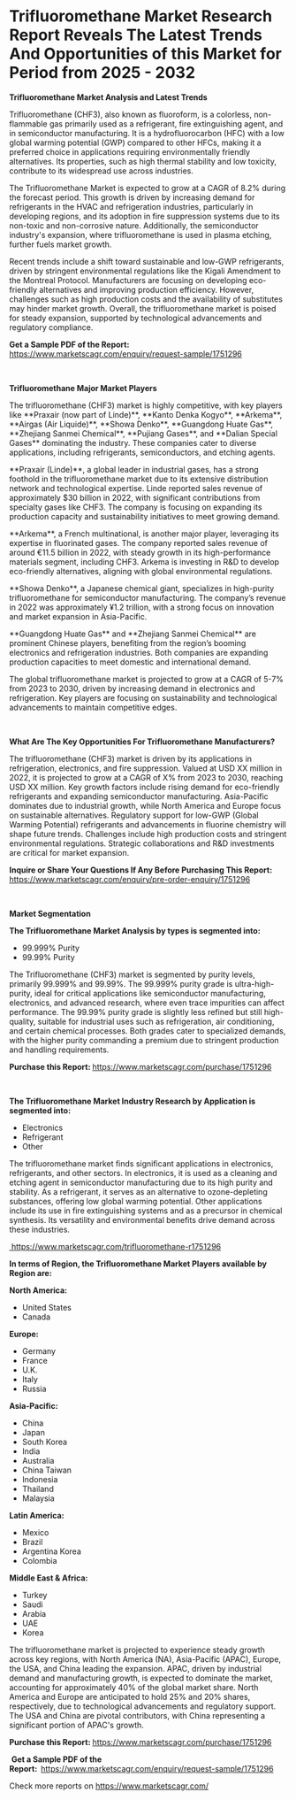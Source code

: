 <p><h1>Trifluoromethane Market Research Report Reveals The Latest Trends And Opportunities of this Market for Period from 2025 - 2032</h1></p><p><strong>Trifluoromethane Market Analysis and Latest Trends</strong></p>
<p><p>Trifluoromethane (CHF3), also known as fluoroform, is a colorless, non-flammable gas primarily used as a refrigerant, fire extinguishing agent, and in semiconductor manufacturing. It is a hydrofluorocarbon (HFC) with a low global warming potential (GWP) compared to other HFCs, making it a preferred choice in applications requiring environmentally friendly alternatives. Its properties, such as high thermal stability and low toxicity, contribute to its widespread use across industries.</p><p>The Trifluoromethane Market is expected to grow at a CAGR of 8.2% during the forecast period. This growth is driven by increasing demand for refrigerants in the HVAC and refrigeration industries, particularly in developing regions, and its adoption in fire suppression systems due to its non-toxic and non-corrosive nature. Additionally, the semiconductor industry's expansion, where trifluoromethane is used in plasma etching, further fuels market growth.</p><p>Recent trends include a shift toward sustainable and low-GWP refrigerants, driven by stringent environmental regulations like the Kigali Amendment to the Montreal Protocol. Manufacturers are focusing on developing eco-friendly alternatives and improving production efficiency. However, challenges such as high production costs and the availability of substitutes may hinder market growth. Overall, the trifluoromethane market is poised for steady expansion, supported by technological advancements and regulatory compliance.</p></p>
<p><strong>Get a Sample PDF of the Report:&nbsp;</strong> <a href="https://www.marketscagr.com/enquiry/request-sample/1751296?utm_campaign=1902&utm_medium=2&utm_source=Github&utm_content=ia&utm_term=26012025&utm_id=trifluoromethane">https://www.marketscagr.com/enquiry/request-sample/1751296</a></p>
<p>&nbsp;</p>
<p><strong>Trifluoromethane Major Market Players</strong></p>
<p><p>The trifluoromethane (CHF3) market is highly competitive, with key players like **Praxair (now part of Linde)**, **Kanto Denka Kogyo**, **Arkema**, **Airgas (Air Liquide)**, **Showa Denko**, **Guangdong Huate Gas**, **Zhejiang Sanmei Chemical**, **Pujiang Gases**, and **Dalian Special Gases** dominating the industry. These companies cater to diverse applications, including refrigerants, semiconductors, and etching agents.</p><p>**Praxair (Linde)**, a global leader in industrial gases, has a strong foothold in the trifluoromethane market due to its extensive distribution network and technological expertise. Linde reported sales revenue of approximately $30 billion in 2022, with significant contributions from specialty gases like CHF3. The company is focusing on expanding its production capacity and sustainability initiatives to meet growing demand.</p><p>**Arkema**, a French multinational, is another major player, leveraging its expertise in fluorinated gases. The company reported sales revenue of around €11.5 billion in 2022, with steady growth in its high-performance materials segment, including CHF3. Arkema is investing in R&D to develop eco-friendly alternatives, aligning with global environmental regulations.</p><p>**Showa Denko**, a Japanese chemical giant, specializes in high-purity trifluoromethane for semiconductor manufacturing. The company’s revenue in 2022 was approximately ¥1.2 trillion, with a strong focus on innovation and market expansion in Asia-Pacific.</p><p>**Guangdong Huate Gas** and **Zhejiang Sanmei Chemical** are prominent Chinese players, benefiting from the region’s booming electronics and refrigeration industries. Both companies are expanding production capacities to meet domestic and international demand.</p><p>The global trifluoromethane market is projected to grow at a CAGR of 5-7% from 2023 to 2030, driven by increasing demand in electronics and refrigeration. Key players are focusing on sustainability and technological advancements to maintain competitive edges.</p></p>
<p>&nbsp;</p>
<p><strong>What Are The Key Opportunities For Trifluoromethane Manufacturers?</strong></p>
<p><p>The trifluoromethane (CHF3) market is driven by its applications in refrigeration, electronics, and fire suppression. Valued at USD XX million in 2022, it is projected to grow at a CAGR of X% from 2023 to 2030, reaching USD XX million. Key growth factors include rising demand for eco-friendly refrigerants and expanding semiconductor manufacturing. Asia-Pacific dominates due to industrial growth, while North America and Europe focus on sustainable alternatives. Regulatory support for low-GWP (Global Warming Potential) refrigerants and advancements in fluorine chemistry will shape future trends. Challenges include high production costs and stringent environmental regulations. Strategic collaborations and R&D investments are critical for market expansion.</p></p>
<p><strong>Inquire or Share Your Questions If Any Before Purchasing This Report:</strong> <a href="https://www.marketscagr.com/enquiry/pre-order-enquiry/1751296?utm_campaign=1902&utm_medium=2&utm_source=Github&utm_content=ia&utm_term=26012025&utm_id=trifluoromethane">https://www.marketscagr.com/enquiry/pre-order-enquiry/1751296</a></p>
<p>&nbsp;</p>
<p><strong>Market Segmentation</strong></p>
<p><strong>The Trifluoromethane Market Analysis by types is segmented into:</strong></p>
<p><ul><li>99.999% Purity</li><li>99.99% Purity</li></ul></p>
<p><p>The Trifluoromethane (CHF3) market is segmented by purity levels, primarily 99.999% and 99.99%. The 99.999% purity grade is ultra-high-purity, ideal for critical applications like semiconductor manufacturing, electronics, and advanced research, where even trace impurities can affect performance. The 99.99% purity grade is slightly less refined but still high-quality, suitable for industrial uses such as refrigeration, air conditioning, and certain chemical processes. Both grades cater to specialized demands, with the higher purity commanding a premium due to stringent production and handling requirements.</p></p>
<p><strong>Purchase this Report:&nbsp;</strong><a href="https://www.marketscagr.com/purchase/1751296?utm_campaign=1902&utm_medium=2&utm_source=Github&utm_content=ia&utm_term=26012025&utm_id=trifluoromethane">https://www.marketscagr.com/purchase/1751296</a></p>
<p>&nbsp;</p>
<p><strong>The Trifluoromethane Market Industry Research by Application is segmented into:</strong></p>
<p><ul><li>Electronics</li><li>Refrigerant</li><li>Other</li></ul></p>
<p><p>The trifluoromethane market finds significant applications in electronics, refrigerants, and other sectors. In electronics, it is used as a cleaning and etching agent in semiconductor manufacturing due to its high purity and stability. As a refrigerant, it serves as an alternative to ozone-depleting substances, offering low global warming potential. Other applications include its use in fire extinguishing systems and as a precursor in chemical synthesis. Its versatility and environmental benefits drive demand across these industries.</p></p>
<p><a href="https://www.marketscagr.com/trifluoromethane-r1751296?utm_campaign=1902&utm_medium=2&utm_source=Github&utm_content=ia&utm_term=26012025&utm_id=trifluoromethane">&nbsp;https://www.marketscagr.com/trifluoromethane-r1751296</a></p>
<p><strong>In terms of Region, the Trifluoromethane Market Players available by Region are:</strong></p>
<p>
    <p> <strong> North America: </strong>
        <ul>
            <li>United States</li>
            <li>Canada</li>
        </ul>
        </p> 
    <p> <strong> Europe: </strong>
        <ul>
            <li>Germany</li>
            <li>France</li>
            <li>U.K.</li>
            <li>Italy</li>
            <li>Russia</li>
        </ul>
        </p> 
    <p> <strong> Asia-Pacific: </strong>
        <ul>
            <li>China</li>
            <li>Japan</li>
            <li>South Korea</li>
            <li>India</li>
            <li>Australia</li>
            <li>China Taiwan</li>
            <li>Indonesia</li>
            <li>Thailand</li>
            <li>Malaysia</li>
        </ul>
        </p> 
    <p> <strong> Latin America: </strong>
        <ul>
            <li>Mexico</li>
            <li>Brazil</li>
            <li>Argentina Korea</li>
            <li>Colombia</li>
        </ul>
        </p> 
    <p> <strong> Middle East & Africa: </strong>
        <ul>
            <li>Turkey</li>
            <li>Saudi</li>
            <li>Arabia</li>
            <li>UAE</li>
            <li>Korea</li>
        </ul>
    </p>
    </p>
<p><p>The trifluoromethane market is projected to experience steady growth across key regions, with North America (NA), Asia-Pacific (APAC), Europe, the USA, and China leading the expansion. APAC, driven by industrial demand and manufacturing growth, is expected to dominate the market, accounting for approximately 40% of the global market share. North America and Europe are anticipated to hold 25% and 20% shares, respectively, due to technological advancements and regulatory support. The USA and China are pivotal contributors, with China representing a significant portion of APAC's growth.</p></p>
<p><strong>Purchase this Report: </strong><a href="https://www.marketscagr.com/purchase/1751296?utm_campaign=1902&utm_medium=2&utm_source=Github&utm_content=ia&utm_term=26012025&utm_id=trifluoromethane">https://www.marketscagr.com/purchase/1751296</a></p>
<p>&nbsp;<strong>Get a Sample PDF of the Report:&nbsp;&nbsp;</strong><a href="https://www.marketscagr.com/enquiry/request-sample/1751296?utm_campaign=1902&utm_medium=2&utm_source=Github&utm_content=ia&utm_term=26012025&utm_id=trifluoromethane">https://www.marketscagr.com/enquiry/request-sample/1751296</a></p>
<p><strong></strong></p>
<p>Check more reports on <a href="https://www.marketscagr.com/?utm_campaign=1902&utm_medium=2&utm_source=Github&utm_content=ia&utm_term=26012025&utm_id=trifluoromethane">https://www.marketscagr.com/</a></p>
